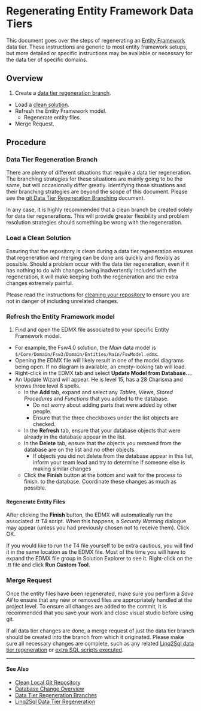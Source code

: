 # Regenerating Entity Framework Data Tiers

This document goes over the steps of regenerating an
[Entity Framework](https://msdn.microsoft.com/en-us/data/ee712907) data tier.
These instructions are generic to most entity framework setups, but more
detailed or specific instructions may be available or necessary for the data
tier of specific domains.

## Overview

1. Create a [data tier regeneration branch][1].
* Load a [clean solution][2].
* Refresh the Entity Framework model.
  * Regenerate entity files.
* Merge Request.

## Procedure

### Data Tier Regeneration Branch

There are plenty of different situations that require a data tier regeneration.
The branching strategies for these situations are mainly going to be the same,
but will occasionally differ greatly.  Identifying those situations and their
branching strategies are beyond the scope of this document.  Please see the
[git Data Tier Regeneration Branching][1] document.

In any case, it is highly recommended that a clean branch be created solely for
data tier regenerations.  This will provide greater flexibility and problem
resolution strategies should something be wrong with the regeneration.

### Load a Clean Solution

Ensuring that the repository is clean during a data tier regeneration ensures
that regeneration and merging can be done ans quickly and flexibly as possible.
Should a problem occur with the data tier regeneration, even if it has nothing
to do with changes being inadvertently included with the regeneration, it will
make keeping both the regeneration and the extra changes extremely painful.

Please read the instructions for [cleaning your repository][2] to ensure you
are not in danger of including unrelated changes.

### Refresh the Entity Framework model

1. Find and open the EDMX file associated to your specific Entity Framework
model.
  * For example, the Fsw4.0 solution, the *Main* data model is
  `$/Core/Domain/Fsw3/Domain/Entities/Main/FswModel.edmx`.
  * Opening the EDMX file will likely result in one of the model diagrams being
  open.  If no diagram is available, an empty-looking tab will load.
* Right-click in the EDMX tab and select **Update Model from Database...**.
* An Update Wizard will appear.  He is level 15, has a 28 Charisma and knows
three level 8 spells.
  * In the **Add** tab, expand and select any *Tables*, *Views*,
  *Stored Procedures* and *Functions* that you added to the database.
    * Do not worry about adding parts that were added by other people.
    * Ensure that the three checkboxes under the list objects are checked.
  * In the **Refresh** tab, ensure that your database objects that were already
  in the database appear in the list.
  * In the **Delete** tab, ensure that the objects you removed from the database
  are on the list and no other objects.
    * If objects you did not delete from the database appear in this list, inform
    your team lead and try to determine if someone else is making similar changes
  * Click the **Finish** button at the bottom and wait for the process to finish.
  to the database.  Coordinate these changes as much as possible.

#### Regenerate Entity Files

After clicking the **Finish** button, the EDMX will automatically run the
associated .tt T4 script. When this happens, a _Security Warning_ dialogue may
appear (unless you had previously chosen not to receive them). Click OK.

If you would like to run the T4 file yourself to be extra cautious, you will
find it in the same location as the EDMX file. Most of the time you will have
to expand the EDMX file group in Solution Explorer to see it.  Right-click
on the .tt file and click **Run Custom Tool**.

### Merge Request

Once the entity files have been regenerated, make sure you perform a _Save All_
to ensure that any new or removed files are appropriately handled at the project
level.  To ensure all changes are added to the commit, it is recommended that
you save your work and close visual studio before using git.

If all data tier changes are done, a merge request of just the data tier branch
should be created into the branch from which it originated.  Please make sure
all necessary changes are complete, such as any related
[Linq2Sql data tier regeneration][3] or
[extra SQL scripts executed](../../database/scripts).

---

#### See Also

* [Clean Local Git Repository][2]
* [Database Change Overview](../../database/changeOverview)
* [Data Tier Regeneration Branches][1]
* [Linq2Sql Data Tier Regeneration][3]


[1]: ../../../git/branching/dataTierRegen
[2]: ../../../git/cleanRepo
[3]: ../linq2sql/regen
